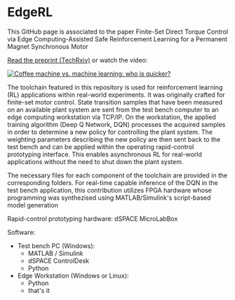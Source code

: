 # EdgeRL
This GitHub page is associated to the paper Finite-Set Direct Torque Control via Edge Computing-Assisted Safe Reinforcement Learning for a Permanent Magnet Synchronous Motor

[Read the preprint (TechRxiv)](10.36227/techrxiv.22032578) or watch the video:

[![Coffee machine vs. machine learning: who is quicker?](
https://markdown-videos.deta.dev/youtube/hQ49Mc6LV78)](https://www.youtube.com/watch?v=hQ49Mc6LV78)

The toolchain featured in this repository is used for reinforcement learning (RL) applications within real-world experiments. It was originally crafted for finite-set motor control.
State transition samples that have been measured on an available plant system are sent from the test bench computer to an edge computing workstation via TCP/IP.
On the workstation, the applied training algorithm (Deep Q Network, DQN) processes the acquired samples in order to determine a new policy for controlling the plant system.
The weighting parameters describing the new policy are then sent back to the test bench and can be applied within the operating rapid-control prototyping interface.
This enables asynchronous RL for real-world applications without the need to shut down the plant system.

The necessary files for each component of the toolchain are provided in the corresponding folders. For real-time capable inference of the DQN in the test bench application, this contribution utilizes FPGA hardware whose programming was synthezised using MATLAB/Simulink's script-based model generation

Rapid-control prototyping hardware: dSPACE MicroLabBox

Software:
  - Test bench PC (Windows): 
    - MATLAB / Simulink
    - dSPACE ControlDesk
    - Python
  - Edge Workstation (Windows or Linux):
    - Python
    - that's it
